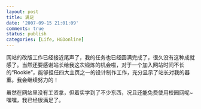 ```yaml
---
layout: post
title: 满足
date: '2007-09-15 21:01:09'
comments: true
status: publish
categories: [Life, HGDonline]
---
```


网站的改版工作已经接近尾声了，我的任务也已经圆满完成了，很久没有这种成就感了。当然还要感谢站长给我这次锻炼的机会啦，对于一个加入网站时间不长的“Rookie”，能够担任四大主页之一的设计制作工作，充分显示了站长对我的器重。我会继续努力的！

虽然在网站里没有工资拿，但着实学到了不少东西，况且还能免费使用校园网呢~嘿嘿，我已经很满足了。